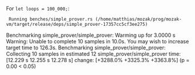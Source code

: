For `let loops = 100_000;`:

     Running benches/simple_prover.rs (/home/matthias/mozak/prog/mozak-vm/target/release/deps/simple_prover-17357cc5cf3ee275)
Benchmarking simple_prover/simple_prover: Warming up for 3.0000 s
Warning: Unable to complete 10 samples in 10.0s. You may wish to increase target time to 126.3s.
Benchmarking simple_prover/simple_prover: Collecting 10 samples in estimated 12
simple_prover/simple_prover
                        time:   [12.229 s 12.255 s 12.278 s]
                        change: [+3288.0% +3325.3% +3363.8%] (p = 0.00 < 0.05)

